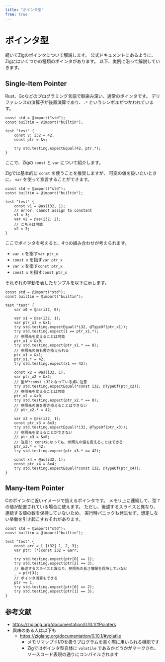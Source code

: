 ```yaml
---
title: "ポインタ型"
free: true
---
```


# ポインタ型

続いてZigのポインタについて解説します。
公式ドキュメントにあるように、Zigにはいくつかの種類のポインタがあります。
以下、実例に沿って解説していきます。

## Single-Item Pointer

Rust、Goなどのプログラミング言語で馴染み深い、通常のポインタです。
デリファレンスの演算子が後置演算であり、`.*` というシンボルがつかわれています。

```zig
const std = @import("std");
const builtin = @import("builtin");

test "test" {
    const v: i32 = 42;
    const ptr = &v;

    try std.testing.expectEqual(42, ptr.*);
}
```

ここで、Zigの `const` と `var` について紹介します。

Zigでは基本的に `const` を使うことを推奨しますが、
可変の値を扱いたいときに、 `var` を使って宣言することができます。

```zig
const std = @import("std");
const builtin = @import("builtin");

test "test" {
    const v1 = @as(i32, 1);
    // error: cannot assign to constant
    v1 = 3;
    var v2 = @as(i32, 2);
    // こちらは可能
    v2 = 3;
}
```

ここでポインタを考えると、4つの組み合わせが考えられます。

- `var x` を指す`var ptr_x`
- `const x` を指す`var ptr_x`
- `var x` を指す`const ptr_x`
- `const x` を指す`const ptr_x`

それぞれの挙動を表したサンプルを以下に示します。


```zig
const std = @import("std");
const builtin = @import("builtin");

test "test" {
    var x0 = @as(i32, 0);

    var x1 = @as(i32, 1);
    var ptr_x1 = &x1;
    try std.testing.expectEqual(*i32, @TypeOf(ptr_x1));
    try std.testing.expect(1 == ptr_x1.*);
    // 参照先を変えることは可能
    ptr_x1 = &x0;
    try std.testing.expect(ptr_x1.* == 0);
    // 参照先の値も書き換えられる
    ptr_x1 = &x1;
    ptr_x1.* = 42;
    try std.testing.expect(x1 == 42);

    const x2 = @as(i32, 1);
    var ptr_x2 = &x2;
    // 型が*const i32となっている点に注意
    try std.testing.expectEqual(*const i32, @TypeOf(ptr_x2));
    // 参照先を変えることは可能
    ptr_x2 = &x0;
    try std.testing.expect(ptr_x2.* == 0);
    // 参照先の値を書き換えることはできない
    // ptr_x2.* = 42;

    var x3 = @as(i32, 1);
    const ptr_x3 = &x3;
    try std.testing.expectEqual(*i32, @TypeOf(ptr_x3));
    // 参照先を変えることができない
    // ptr_x3 = &x0;
    // 注意!: constになっても、参照先の値を変えることはできる!
    ptr_x3.* = 42;
    try std.testing.expect(ptr_x3.* == 42);

    const x4 = @as(i32, 1);
    const ptr_x4 = &x4;
    try std.testing.expectEqual(*const i32, @TypeOf(ptr_x4));
}
```

## Many-Item Pointer

Cのポインタに近いイメージで扱えるポインタです。
メモリ上に連続して、型 `T` の値が配置されている場合に使えます。
ただし、後述するスライスと異なり、連続する値の数を保持していないため、
実行時パニックも発生せず、想定しない挙動を引き起こすおそれがあります。

```zig
const std = @import("std");
const builtin = @import("builtin");

test "test" {
    const arr = [_]i32{ 1, 2, 3};
    var ptr: [*]const i32 = &arr;

    try std.testing.expect(ptr[0] == 1);
    try std.testing.expect(ptr[2] == 3);
    // 後述するスライスと異なり、参照先の長さ情報を保持していない
    _ = ptr[3];
    // ポインタ演算もできる
    ptr += 1;
    try std.testing.expect(ptr[0] == 2);
    try std.testing.expect(ptr[1] == 3);
}
```

## 参考文献

- <https://ziglang.org/documentation/0.10.1/#Pointers>
- 興味のある人は以下も
  - <https://ziglang.org/documentation/0.10.1/#volatile>
    - メモリマップドI/Oを扱うプログラムを書く際に用いられる機能です
    - Zigではポインタ型自体に `volatile` であるかどうかがマークされ、ソースコード表現の通りにコンパイルされます

